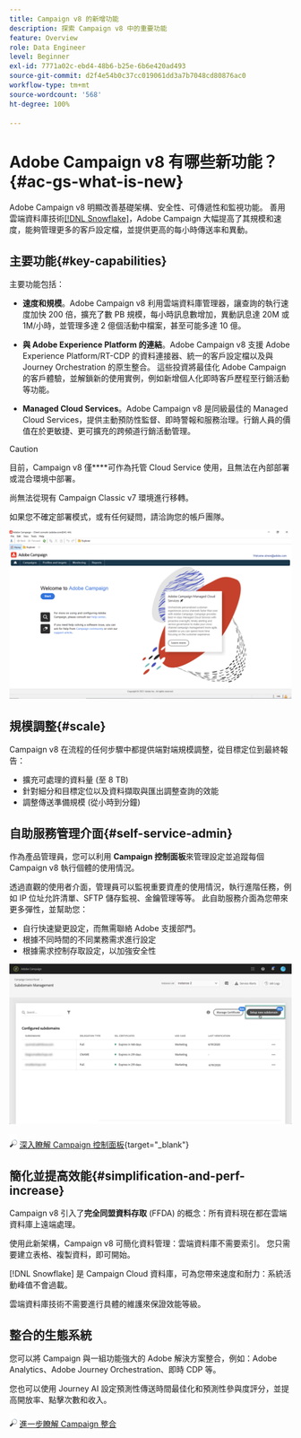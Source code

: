 ```yaml
---
title: Campaign v8 的新增功能
description: 探索 Campaign v8 中的重要功能
feature: Overview
role: Data Engineer
level: Beginner
exl-id: 7771a02c-ebd4-48b6-b25e-6b6e420ad493
source-git-commit: d2f4e54b0c37cc019061dd3a7b7048cd80876ac0
workflow-type: tm+mt
source-wordcount: '568'
ht-degree: 100%

---
```


# Adobe Campaign v8 有哪些新功能？ {#ac-gs-what-is-new}

Adobe Campaign v8 明顯改善基礎架構、安全性、可傳遞性和監視功能。 善用雲端資料庫技術[[!DNL Snowflake]](https://www.snowflake.com/)，Adobe Campaign 大幅提高了其規模和速度，能夠管理更多的客戶設定檔，並提供更高的每小時傳送率和異動。

## 主要功能{#key-capabilities}

主要功能包括：

* **速度和規模**。Adobe Campaign v8 利用雲端資料庫管理器，讓查詢的執行速度加快 200 倍，擴充了數 PB 規模，每小時訊息數增加，異動訊息達 20M 或 1M/小時，並管理多達 2 億個活動中檔案，甚至可能多達 10 億。

* **與 Adobe Experience Platform 的連結**。Adobe Campaign v8 支援 Adobe Experience Platform/RT-CDP 的資料連接器、統一的客戶設定檔以及與 Journey Orchestration 的原生整合。 這些投資將最佳化 Adobe Campaign 的客戶體驗，並解鎖新的使用實例，例如新增個人化即時客戶歷程至行銷活動等功能。

* **Managed Cloud Services**。Adobe Campaign v8 是同級最佳的 Managed Cloud Services，提供主動預防性監督、即時警報和服務治理。行銷人員的價值在於更敏捷、更可擴充的跨頻道行銷活動管理。

>[!CAUTION]
>
>目前，Campaign v8 僅&#x200B;****&#x200B;可作為托管 Cloud Service 使用，且無法在內部部署或混合環境中部署。
>
>尚無法從現有 Campaign Classic v7 環境進行移轉。
>
>如果您不確定部署模式，或有任何疑問，請洽詢您的帳戶團隊。

![](assets/home-page.png)

## 規模調整{#scale}

Campaign v8 在流程的任何步驟中都提供端對端規模調整，從目標定位到最終報告：

* 擴充可處理的資料量 (至 8 TB)
* 針對細分和目標定位以及資料擷取與匯出調整查詢的效能
* 調整傳送準備規模 (從小時到分鐘)

## 自助服務管理介面{#self-service-admin}

作為產品管理員，您可以利用 **Campaign 控制面板**&#x200B;來管理設定並追蹤每個 Campaign v8 執行個體的使用情況。

透過直觀的使用者介面，管理員可以監視重要資產的使用情況，執行進階任務，例如 IP 位址允許清單、SFTP 儲存監視、金鑰管理等等。 此自助服務介面為您帶來更多彈性，並幫助您：

* 自行快速變更設定，而無需聯絡 Adobe 支援部門。
* 根據不同時間的不同業務需求進行設定
* 根據需求控制存取設定，以加強安全性

![](assets/subdomain1.png)

![](../assets/do-not-localize/glass.png) [深入瞭解 Campaign 控制面板](https://experienceleague.adobe.com/docs/control-panel/using/discover-control-panel/key-features.html?lang=zh-Hant){target=&quot;_blank&quot;}



## 簡化並提高效能{#simplification-and-perf-increase}

Campaign v8 引入了&#x200B;**完全同盟資料存取** (FFDA) 的概念：所有資料現在都在雲端資料庫上遠端處理。

使用此新架構，Campaign v8 可簡化資料管理：雲端資料庫不需要索引。 您只需要建立表格、複製資料，即可開始。

[!DNL Snowflake] 是 Campaign Cloud 資料庫，可為您帶來速度和耐力：系統活動峰值不會過載。

雲端資料庫技術不需要進行具體的維護來保證效能等級。

## 整合的生態系統

您可以將 Campaign 與一組功能強大的 Adobe 解決方案整合，例如：Adobe Analytics、Adobe Journey Orchestration、即時 CDP 等。

您也可以使用 Journey AI 設定預測性傳送時間最佳化和預測性參與度評分，並提高開放率、點擊次數和收入。

![](../assets/do-not-localize/glass.png) [進一步瞭解 Campaign 整合](../connect/integration.md)

